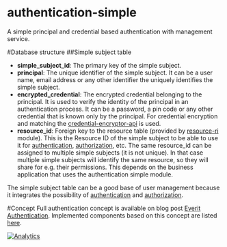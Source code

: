 authentication-simple
=====================

A simple principal and credential based authentication with management service.

#Database structure
##Simple subject table
 - **simple_subject_id**: The primary key of the simple subject.
 - **principal**: The unique identifier of the simple subject. It can be a 
 user name, email address or any other identifier the uniquely identifies the 
 simple subject.
 - **encrypted_credential**: The encrypted credential belonging to the 
 principal. It is used to verify the identity of the principal in an 
 authentication process. It can be a password, a pin code or any other 
 credential that is known only by the principal. For credential encryption 
 and matching the [credential-encryptor-api][2] is used.
 - **resource_id**: Foreign key to the resource table (provided by 
 [resource-ri][5] module). This is the Resource ID of the simple subject to 
 be able to use it for [authentication][6], [authorization][7], etc. The same 
 resource_id can be assigned to multiple simple subjects (it is not unique). 
 In that case multiple simple subjects will identify the same resource, so 
 they will share for e.g. their permissions. This depends on the business 
 application that uses the authentication simple module.

The simple subject table can be a good base of user management because it 
integrates the possibility of [authentication][6] and [authorization][7].
 
#Concept
Full authentication concept is available on blog post [Everit Authentication][1].
Implemented components based on this concept are listed [here][8].

[![Analytics](https://ga-beacon.appspot.com/UA-15041869-4/everit-org/authentication-simple)](https://github.com/igrigorik/ga-beacon)

[1]: http://everitorg.wordpress.com/2014/07/31/everit-authentication/
[2]: https://github.com/everit-org/credential-encryptor-api
[5]: https://github.com/everit-org/resource-ri
[6]: https://github.com/everit-org/authentication-context-api
[7]: https://github.com/everit-org/authorization-api
[8]: http://everitorg.wordpress.com/2014/07/31/everit-authentication-implemented-and-released-2/
